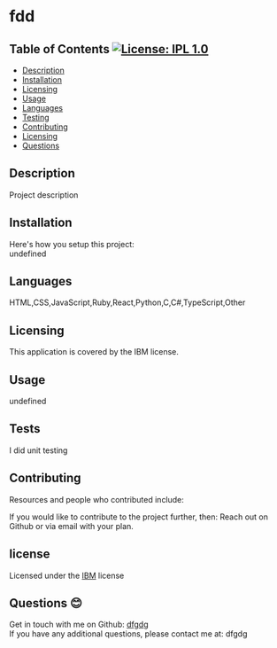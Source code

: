 
# fdd
## Table of Contents [![License: IPL 1.0](https://img.shields.io/badge/License-IPL_1.0-blue.svg)](https://opensource.org/licenses/IPL-1.0)

- [Description](#description)
- [Installation](#installation)
- [Licensing](#licensing)
- [Usage](#usage)
- [Languages](#languages)
- [Testing](#tests)
- [Contributing](#contributing)
- [Licensing](#license)
- [Questions](#questions)
    
## Description <a name="description"></a>
Project description 

## Installation <a name="installation"></a>
Here's how you setup this project:<br />
undefined  

## Languages <a name="languages"></a>
HTML,CSS,JavaScript,Ruby,React,Python,C,C#,TypeScript,Other  

## Licensing <a name="licensing"></a> 
This application is covered by the IBM license. 

## Usage <a name="usage"></a> 
undefined 

## Tests  <a name="tests"></a> 
I did unit testing 

## Contributing <a name="contributing"></a> 
Resources and people who contributed include:  

If you would like to contribute to the project further, then: Reach out on Github or via email with your plan. 
<br /> 

## license <a name="license"></a> 
Licensed under the [IBM](https://opensource.org/licenses/IPL-1.0)  license 


## Questions 😊 <a name="questions"></a> 
Get in touch with me on Github: [dfgdg](https://github.com/dfgdg)
<br />
If you have any additional questions, please contact me at: dfgdg
